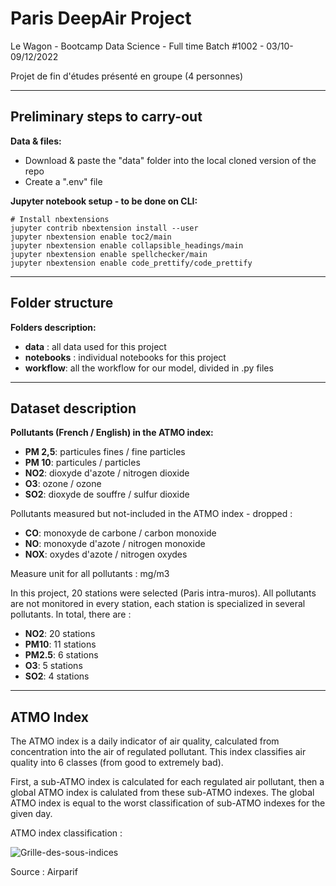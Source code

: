 # Paris DeepAir Project

Le Wagon - Bootcamp Data Science - Full time
Batch #1002 - 03/10-09/12/2022

Projet de fin d'études présenté en groupe (4 personnes)

------------------------------------------------

## Preliminary steps to carry-out

**Data & files:**
- Download & paste the "data" folder into the local cloned version of the repo
- Create a ".env" file


**Jupyter notebook setup - to be done on CLI:**
```shell
# Install nbextensions
jupyter contrib nbextension install --user
jupyter nbextension enable toc2/main
jupyter nbextension enable collapsible_headings/main
jupyter nbextension enable spellchecker/main
jupyter nbextension enable code_prettify/code_prettify
```

------------------------------------------------

## Folder structure

**Folders description:**
- **data** : all data used for this project
- **notebooks** : individual notebooks for this project
- **workflow**: all the workflow for our model, divided in .py files

------------------------------------------------

## Dataset description

**Pollutants (French / English) in the ATMO  index:**
- **PM 2,5**: particules fines / fine particles
- **PM 10**: particules / particles
- **NO2**: dioxyde d'azote / nitrogen dioxide
- **O3**: ozone / ozone
- **SO2**: dioxyde de souffre / sulfur dioxide

Pollutants measured but not-included in the ATMO index - dropped :
- **CO**: monoxyde de carbone / carbon monoxide
- **NO**: monoxyde d'azote / nitrogen monoxide
- **NOX**: oxydes d'azote / nitrogen oxydes


Measure unit for all pollutants : mg/m3


In this project, 20 stations were selected (Paris intra-muros). All pollutants are not monitored in every station, each station is specialized in several pollutants. In total, there are :
- **NO2**: 20 stations
- **PM10**: 11 stations
- **PM2.5**: 6 stations
- **O3**: 5 stations
- **SO2**: 4 stations

------------------------------------------------

## ATMO Index

The ATMO index is a daily indicator of air quality, calculated from concentration into the air of regulated pollutant. This index classifies air quality into 6 classes (from good to extremely bad).

First, a sub-ATMO index is calculated for each regulated air pollutant, then a global ATMO index is calulated from these sub-ATMO indexes. The global ATMO index is equal to the worst classification of sub-ATMO indexes for the given day.

ATMO index classification :

![Grille-des-sous-indices](https://user-images.githubusercontent.com/108631539/204822631-d93a64e9-7ee2-496f-8e9a-623b6d60ef37.jpeg)

Source : Airparif
